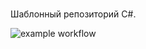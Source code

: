 # 
Шаблонный репозиторий C#.

![example workflow](https://github.com/nedra-digital/https://github.com/nedra-digital/cs-repository-template/actions/workflows/build/badge.svg)
